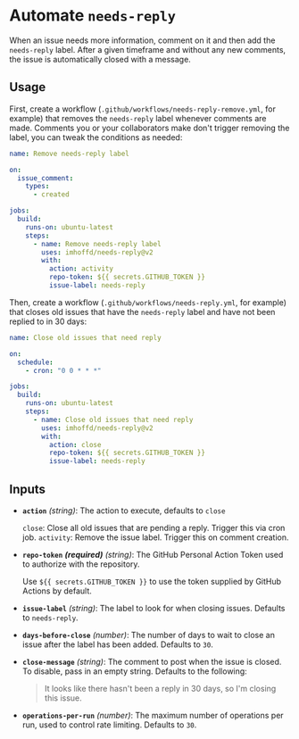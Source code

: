 # Automate `needs-reply`

When an issue needs more information, comment on it and then add the `needs-reply` label. After a given timeframe and without any new comments, the issue is automatically closed with a message.

## Usage

First, create a workflow (`.github/workflows/needs-reply-remove.yml`, for example) that removes the `needs-reply` label whenever comments are made.
Comments you or your collaborators make don't trigger removing the label, you can tweak the conditions as needed:

```yml
name: Remove needs-reply label

on:
  issue_comment:
    types:
      - created

jobs:
  build:
    runs-on: ubuntu-latest
    steps:
      - name: Remove needs-reply label
        uses: imhoffd/needs-reply@v2
        with:
          action: activity
          repo-token: ${{ secrets.GITHUB_TOKEN }}
          issue-label: needs-reply
```

Then, create a workflow (`.github/workflows/needs-reply.yml`, for example) that closes old issues that have the `needs-reply` label and have not been replied to in 30 days:

```yml
name: Close old issues that need reply

on:
  schedule:
    - cron: "0 0 * * *"

jobs:
  build:
    runs-on: ubuntu-latest
    steps:
      - name: Close old issues that need reply
        uses: imhoffd/needs-reply@v2
        with:
          action: close
          repo-token: ${{ secrets.GITHUB_TOKEN }}
          issue-label: needs-reply
```

## Inputs

- **`action`** _(string)_: The action to execute, defaults to `close`

    `close`: Close all old issues that are pending a reply. Trigger this via cron job.
    `activity`: Remove the issue label. Trigger this on comment creation.

- **`repo-token`** _**(required)**_ _(string)_: The GitHub Personal Action Token used to authorize with the repository.

    Use `${{ secrets.GITHUB_TOKEN }}` to use the token supplied by GitHub Actions by default.

- **`issue-label`** _(string)_: The label to look for when closing issues. Defaults to `needs-reply`.
- **`days-before-close`** _(number)_: The number of days to wait to close an issue after the label has been added. Defaults to `30`.
- **`close-message`** _(string)_: The comment to post when the issue is closed. To disable, pass in an empty string. Defaults to the following:

    > It looks like there hasn't been a reply in 30 days, so I'm closing this issue.

- **`operations-per-run`** _(number)_: The maximum number of operations per run, used to control rate limiting. Defaults to `30`.
